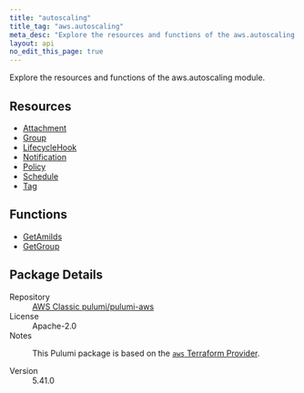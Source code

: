 ```yaml
---
title: "autoscaling"
title_tag: "aws.autoscaling"
meta_desc: "Explore the resources and functions of the aws.autoscaling module."
layout: api
no_edit_this_page: true
---
```


<!-- WARNING: this file was generated by Pulumi Docs Generator. -->
<!-- Do not edit by hand unless you're certain you know what you are doing! -->

Explore the resources and functions of the aws.autoscaling module.

<h2 id="resources">Resources</h2>
<ul class="api">
    <li><a href="attachment/" title="Attachment"><span class="api-symbol api-symbol--resource"></span>Attachment</a></li>
    <li><a href="group/" title="Group"><span class="api-symbol api-symbol--resource"></span>Group</a></li>
    <li><a href="lifecyclehook/" title="LifecycleHook"><span class="api-symbol api-symbol--resource"></span>LifecycleHook</a></li>
    <li><a href="notification/" title="Notification"><span class="api-symbol api-symbol--resource"></span>Notification</a></li>
    <li><a href="policy/" title="Policy"><span class="api-symbol api-symbol--resource"></span>Policy</a></li>
    <li><a href="schedule/" title="Schedule"><span class="api-symbol api-symbol--resource"></span>Schedule</a></li>
    <li><a href="tag/" title="Tag"><span class="api-symbol api-symbol--resource"></span>Tag</a></li>
</ul>

<h2 id="functions">Functions</h2>
<ul class="api">
    <li><a href="getamiids/" title="GetAmiIds"><span class="api-symbol api-symbol--function"></span>GetAmiIds</a></li>
    <li><a href="getgroup/" title="GetGroup"><span class="api-symbol api-symbol--function"></span>GetGroup</a></li>
</ul>

<h2 id="package-details">Package Details</h2>
<dl class="package-details">
	<dt>Repository</dt>
	<dd><a href="https://github.com/pulumi/pulumi-aws">AWS Classic pulumi/pulumi-aws</a></dd>
	<dt>License</dt>
	<dd>Apache-2.0</dd>
	<dt>Notes</dt>
	<dd><p>This Pulumi package is based on the <a href="https://github.com/hashicorp/terraform-provider-aws"><code>aws</code> Terraform Provider</a>.</p>
</dd>
	<dt>Version</dt>
	<dd>5.41.0</dd>
</dl>

